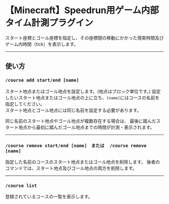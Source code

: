 # 【Minecraft】Speedrun用ゲーム内部タイム計測プラグイン

スタート座標とゴール座標を指定し、その座標間の移動にかかった現実時間及びゲーム内時間（tick）を表示します。

---

## **使い方**

### `/course add start/end [name]`
スタート地点またはゴール地点を設定します。(地点はブロック単位です。)
設定したいスタート地点またはゴール地点の上に立ち、`[name]`にはコースの名前を指定してください。  
スタート地点とゴール地点には同じ名前を設定する必要があります。

同じ名前のスタート地点やゴール地点が複数存在する場合は、
最後に踏んだスタート地点から最初に踏んだゴール地点までの時間が計測・表示されます。

---

### `/course remove start/end [name]　または  /course remove [name]`
指定した名前のコースのスタート地点またはゴール地点を削除します。
後者のコマンドでは、スタート地点及びゴール地点の両方を削除します。

---

### `/course list`
登録されているコースの一覧を表示します。